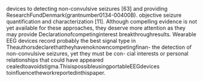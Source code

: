 devices to detecting non-convulsive seizures [63] and providing ResearchFundDenmark(grantnumber0134-00400B).
objective seizure quantification and characterization [11].
Although compelling evidence is not yet available for these
approaches, they deserve more attention as they may provide Declarationofcompetinginterest
breakthroughresults.
Wearable EEG devices record probably the best signal type in Theauthorsdeclarethattheyhavenoknowncompetingfinan-
the detection of non-convulsive seizures, yet they must be con- cial interests or personal relationships that could have appeared
cealedtoavoidstigma.ThisispossibleusingportableEEGdevices toinfluencetheworkreportedinthispaper.